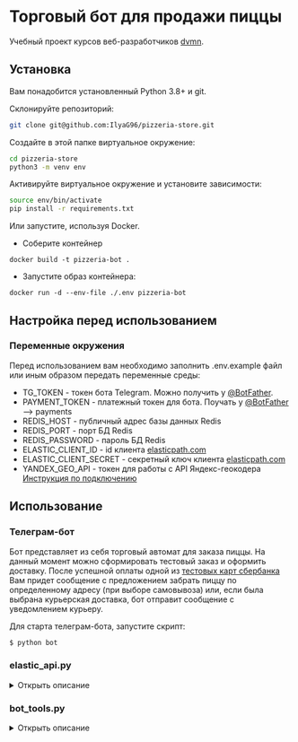 # Торговый бот для продажи пиццы

Учебный проект курсов веб-разработчиков [dvmn](https://dvmn.org).  

## Установка
Вам понадобится установленный Python 3.8+ и git.

Склонируйте репозиторий:
```bash
git clone git@github.com:IlyaG96/pizzeria-store.git
```

Создайте в этой папке виртуальное окружение:
```bash
cd pizzeria-store
python3 -m venv env
```

Активируйте виртуальное окружение и установите зависимости:
```bash
source env/bin/activate
pip install -r requirements.txt
```
Или запустите, используя Docker.
- Соберите контейнер
```shell
docker build -t pizzeria-bot .
```
- Запустите образ контейнера:
```shell
docker run -d --env-file ./.env pizzeria-bot
```

## Настройка перед использованием

### Переменные окружения

Перед использованием вам необходимо заполнить .env.example файл или иным образом передать переменные среды:
* TG_TOKEN - токен бота Telegram. Можно получить у [@BotFather](https://t.me/BotFather).
* PAYMENT_TOKEN - платежный токен для бота. Поучать у [@BotFather](https://t.me/BotFather) --> payments
* REDIS_HOST - публичный адрес базы данных Redis
* REDIS_PORT - порт БД Redis
* REDIS_PASSWORD - пароль БД Redis
* ELASTIC_CLIENT_ID - id клиента [elasticpath.com](https://www.elasticpath.com)
* ELASTIC_CLIENT_SECRET - секретный ключ клиента [elasticpath.com](https://www.elasticpath.com)
* YANDEX_GEO_API - токен для работы с API Яндекс-геокодера [Инструкция по подключению](https://dvmn.org/encyclopedia/api-docs/yandex-geocoder-api/)

## Использование


### Телеграм-бот

Бот представляет из себя торговый автомат для заказа пиццы. На данный момент можно сформировать тестовый заказ и оформить доставку.
После успешной оплаты одной из [тестовых карт сбербанка](https://securepayments.sberbank.ru/wiki/doku.php/test_cards) 
Вам придет сообщение с предложением забрать пиццу по определенному адресу (при выборе самовывоза) или, если была выбрана курьерская доставка, 
бот отправит сообщение с уведомлением курьеру.

Для старта телеграм-бота, запустите скрипт:
```bash
$ python bot
```

### elastic_api.py
<details>
<summary>Открыть описание</summary>


* Используются для работы с API [elasticpath.com](https://www.elasticpath.com)
* [API](https://documentation.elasticpath.com)
* 
</details>

### bot_tools.py
<details>
<summary>Открыть описание</summary>


Содержит в себе функции для:
* Формирования описаний корзины, товара.  
* Создания "красивого" меню для бота.
* Работы с геокодером.
* Отправки уведомлений пользователю.
* Нахождения ближайшей пиццерии.
</details>

